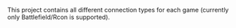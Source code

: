 This project contains all different connection types for each game (currently only Battlefield/Rcon is supported).
